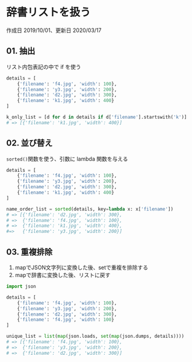# 辞書リストを扱う

作成日 2019/10/01、更新日 2020/03/17

## 01. 抽出

リスト内包表記の中で if を使う

```python
details = [
    {'filename': 'f4.jpg', 'width': 100},
    {'filename': 'y3.jpg', 'width': 200},
    {'filename': 'd2.jpg', 'width': 300},
    {'filename': 'k1.jpg', 'width': 400}
]

k_only_list = [d for d in details if d['filename'].startswith('k')]
# => [{'filename': 'k1.jpg', 'width': 400}]
```

## 02. 並び替え

`sorted()`関数を使う、引数に lambda 関数を与える

```python
details = [
    {'filename': 'f4.jpg', 'width': 100},
    {'filename': 'y3.jpg', 'width': 200},
    {'filename': 'd2.jpg', 'width': 300},
    {'filename': 'k1.jpg', 'width': 400}
]

name_order_list = sorted(details, key=lambda x: x['filename'])
# => [{'filename': 'd2.jpg', 'width': 300}, 
# =>  {'filename': 'f4.jpg', 'width': 100},
# =>  {'filename': 'k1.jpg', 'width': 400},
#=>   {'filename': 'y3.jpg', 'width': 200}]
```

## 03. 重複排除

1. mapでJSON文字列に変換した後、setで重複を排除する
1. mapで辞書に変換した後、リストに戻す

```python
import json

details = [
    {'filename': 'f4.jpg', 'width': 100},
    {'filename': 'y3.jpg', 'width': 200},
    {'filename': 'd2.jpg', 'width': 300},
    {'filename': 'f4.jpg', 'width': 100}
]

unique_list = list(map(json.loads, set(map(json.dumps, details))))
# => [{'filename': 'f4.jpg', 'width': 100},
# =>  {'filename': 'y3.jpg', 'width': 200},
# =>  {'filename': 'd2.jpg', 'width': 300}]
```
